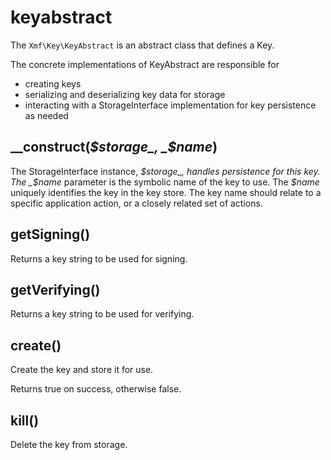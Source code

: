 # keyabstract

The `Xmf\Key\KeyAbstract` is an abstract class that defines a Key.

The concrete implementations of KeyAbstract are responsible for

* creating keys
* serializing and deserializing key data for storage
* interacting with a StorageInterface implementation for key persistence as needed

## \_\_construct\(_$storage_, _$name_\)

The StorageInterface instance, _$storage_, handles persistence for this key. The _$name_ parameter is the symbolic name of the key to use. The _$name_ uniquely identifies the key in the key store. The key name should relate to a specific application action, or a closely related set of actions.

## getSigning\(\)

Returns a key string to be used for signing.

## getVerifying\(\)

Returns a key string to be used for verifying.

## create\(\)

Create the key and store it for use.

Returns true on success, otherwise false.

## kill\(\)

Delete the key from storage.

